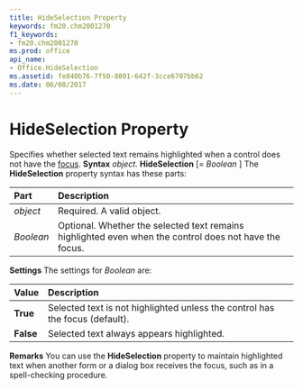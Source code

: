 ```yaml
---
title: HideSelection Property
keywords: fm20.chm2001270
f1_keywords:
- fm20.chm2001270
ms.prod: office
api_name:
- Office.HideSelection
ms.assetid: fe840b76-7f50-8801-642f-3cce6707bb62
ms.date: 06/08/2017
---
```



# HideSelection Property



Specifies whether selected text remains highlighted when a control does not have the [focus](vbe-glossary.md).
 **Syntax**
 _object_. **HideSelection** [= _Boolean_ ]
The **HideSelection** property syntax has these parts:


|**Part**|**Description**|
|:-----|:-----|
| _object_|Required. A valid object.|
| _Boolean_|Optional. Whether the selected text remains highlighted even when the control does not have the focus.|
 **Settings**
The settings for  _Boolean_ are:


|**Value**|**Description**|
|:-----|:-----|
|**True**|Selected text is not highlighted unless the control has the focus (default).|
|**False**|Selected text always appears highlighted.|
 **Remarks**
You can use the **HideSelection** property to maintain highlighted text when another form or a dialog box receives the focus, such as in a spell-checking procedure.

